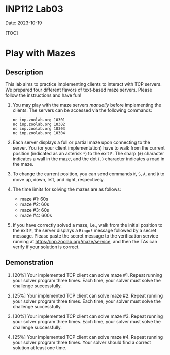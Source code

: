 # INP112 Lab03

Date: 2023-10-19

[TOC]

# Play with Mazes

## Description

This lab aims to practice implementing clients to interact with TCP servers. We prepared four different flavors of text-based maze servers. Please follow the instructions and have fun!

1. You may play with the maze servers *manually* before implementing the clients. The servers can be accessed via the following commands:

   ```
   nc inp.zoolab.org 10301
   nc inp.zoolab.org 10302
   nc inp.zoolab.org 10303
   nc inp.zoolab.org 10304
   ```

1. Each server displays a full or partial maze upon connecting to the server. You (or your client implementation) have to walk from the current position (indicated as an asterisk `*`) to the exit `E`. The sharp (`#`) character indicates a wall in the maze, and the dot (`.`) character indicates a road in the maze.

1. To change the current position, you can send commands `W`, `S`, `A`, and `D` to move up, down, left, and right, respectively. 

1. The time limits for solving the mazes are as follows:
   - maze #1: 60s
   - maze #2: 60s
   - maze #3: 60s
   - maze #4: 600s

1. If you have correctly solved a maze, i.e., walk from the initial position to the exit `E`, the server displays a `Bingo!` message followed by a secret message. Please paste the secret message to the verification service running at https://inp.zoolab.org/maze/service, and then the TAs can verify if your solution is correct. 

## Demonstration

1. [20%] Your implemented TCP client can solve maze #1. Repeat running your solver program three times. Each time, your solver must solve the challenge successfully. 

1. [25%] Your implemented TCP client can solve maze #2. Repeat running your solver program three times. Each time, your solver must solve the challenge successfully.

1. [30%] Your implemented TCP client can solve maze #3. Repeat running your solver program three times. Each time, your solver must solve the challenge successfully.

1. [25%] Your implemented TCP client can solve maze #4. Repeat running your solver program three times. Your solver should find a correct solution at least one time.
